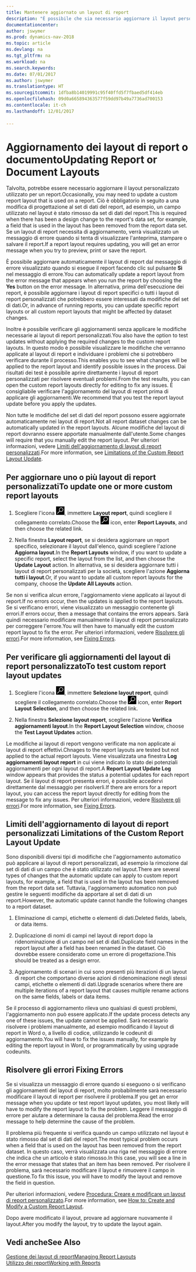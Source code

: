 ```yaml
---
title: Mantenere aggiornato un layout di report
description: "È possibile che sia necessario aggiornare il layout personalizzato utilizzato per un report. Ciò è obbligatorio in seguito a una modifica di progettazione al set di dati del report, ad esempio, un campo utilizzato nel layout è stato rimosso da set di dati del report."
documentationcenter: 
author: jswymer
ms.prod: dynamics-nav-2018
ms.topic: article
ms.devlang: na
ms.tgt_pltfrm: na
ms.workload: na
ms.search.keywords: 
ms.date: 07/01/2017
ms.author: jswymer
ms.translationtype: HT
ms.sourcegitcommit: 1dfba8b14019991c95f40ffd5f7fbaed5df414eb
ms.openlocfilehash: 09d0a665894363577f59dd97b49a7736ad700153
ms.contentlocale: it-ch
ms.lasthandoff: 12/01/2017

---
```

# <a name="updating-report-or-document-layouts"></a><span data-ttu-id="23675-104">Aggiornamento dei layout di report o documento</span><span class="sxs-lookup"><span data-stu-id="23675-104">Updating Report or Document Layouts</span></span>
<span data-ttu-id="23675-105">Talvolta, potrebbe essere necessario aggiornare il layout personalizzato utilizzato per un report.</span><span class="sxs-lookup"><span data-stu-id="23675-105">Occasionally, you may need to update a custom report layout that is used on a report.</span></span> <span data-ttu-id="23675-106">Ciò è obbligatorio in seguito a una modifica di progettazione al set di dati del report, ad esempio, un campo utilizzato nel layout è stato rimosso da set di dati del report.</span><span class="sxs-lookup"><span data-stu-id="23675-106">This is required when there has been a design change to the report's data set, for example, a field that is used in the layout has been removed from the report data set.</span></span> <span data-ttu-id="23675-107">Se un layout di report necessita di aggiornamento, verrà visualizzato un messaggio di errore quando si tenta di visualizzare l'anteprima, stampare o salvare il report.</span><span class="sxs-lookup"><span data-stu-id="23675-107">If a report layout requires updating, you will get an error message when you try to preview, print or save the report.</span></span>  
  
<span data-ttu-id="23675-108">È possibile aggiornare automaticamente il layout di report dal messaggio di errore visualizzato quando si esegue il report facendo clic sul pulsante **Sì** nel messaggio di errore.</span><span class="sxs-lookup"><span data-stu-id="23675-108">You can automatically update a report layout from the error message that appears when you run the report by choosing the **Yes** button on the error message.</span></span> <span data-ttu-id="23675-109">In alternativa, prima dell'esecuzione dei report, è possibile aggiornare i layout di report specifici o tutti i layout di report personalizzati che potrebbero essere interessati da modifiche del set di dati.</span><span class="sxs-lookup"><span data-stu-id="23675-109">Or, in advance of running reports, you can update specific report layouts or all custom report layouts that might be affected by dataset changes.</span></span>  
  
<span data-ttu-id="23675-110">Inoltre è possibile verificare gli aggiornamenti senza applicare le modifiche necessarie ai layout di report personalizzati.</span><span class="sxs-lookup"><span data-stu-id="23675-110">You also have the option to test updates without applying the required changes to the custom report layouts.</span></span> <span data-ttu-id="23675-111">In questo modo è possibile visualizzare le modifiche che verranno applicate al layout di report e individuare i problemi che si potrebbero verificare durante il processo.</span><span class="sxs-lookup"><span data-stu-id="23675-111">This enables you to see what changes will be applied to the report layout and identify possible issues in the process.</span></span> <span data-ttu-id="23675-112">Dai risultati dei test è possibile aprire direttamente i layout di report personalizzati per risolvere eventuali problemi.</span><span class="sxs-lookup"><span data-stu-id="23675-112">From the test results, you can open the custom report layouts directly for editing to fix any issues.</span></span> <span data-ttu-id="23675-113">È consigliabile verificare l'aggiornamento del layout di report prima di applicare gli aggiornamenti.</span><span class="sxs-lookup"><span data-stu-id="23675-113">We recommend that you test the report layout update before you apply the updates.</span></span>  
  
<span data-ttu-id="23675-114">Non tutte le modifiche del set di dati del report possono essere aggiornate automaticamente nei layout di report.</span><span class="sxs-lookup"><span data-stu-id="23675-114">Not all report dataset changes can be automatically updated in the report layouts.</span></span> <span data-ttu-id="23675-115">Alcune modifiche del layout di report dovranno essere apportate manualmente dall'utente.</span><span class="sxs-lookup"><span data-stu-id="23675-115">Some changes will require that you manually edit the report layout.</span></span> <span data-ttu-id="23675-116">Per ulteriori informazioni, vedere [Limiti dell'aggiornamento di layout di report personalizzati](ui-update-report-layouts.md#UpdateLimitations).</span><span class="sxs-lookup"><span data-stu-id="23675-116">For more information, see [Limitations of the Custom Report Layout Update](ui-update-report-layouts.md#UpdateLimitations).</span></span>  
  
## <a name="to-update-one-or-more-custom-report-layouts"></a><span data-ttu-id="23675-117">Per aggiornare uno o più layout di report personalizzati</span><span class="sxs-lookup"><span data-stu-id="23675-117">To update one or more custom report layouts</span></span>  
  
1.  <span data-ttu-id="23675-118">Scegliere l'icona ![Cerca pagina o report](media/ui-search/search_small.png "icona Cerca pagina o report"), immettere **Layout report**, quindi scegliere il collegamento correlato.</span><span class="sxs-lookup"><span data-stu-id="23675-118">Choose the ![Search for Page or Report](media/ui-search/search_small.png "Search for Page or Report icon") icon, enter **Report Layouts**, and then choose the related link.</span></span>  
  
2.  <span data-ttu-id="23675-119">Nella finestra **Layout report**, se si desidera aggiornare un report specifico, selezionare il layout dall'elenco, quindi scegliere l'azione **Aggiorna layout**.</span><span class="sxs-lookup"><span data-stu-id="23675-119">In the **Report Layouts** window, if you want to update a specific report, select the layout from the list, and then choose the **Update Layout** action.</span></span> <span data-ttu-id="23675-120">In alternativa, se si desidera aggiornare tutti i layout di report personalizzati per la società, scegliere l'azione **Aggiorna tutti i layout**.</span><span class="sxs-lookup"><span data-stu-id="23675-120">Or, if you want to update all custom report layouts for the company, choose the **Update All Layouts** action.</span></span>  

<span data-ttu-id="23675-121">Se non si verifica alcun errore, l'aggiornamento viene applicato ai layout di report.</span><span class="sxs-lookup"><span data-stu-id="23675-121">If no errors occur, then the updates is applied to the report layouts.</span></span> <span data-ttu-id="23675-122">Se si verificano errori, viene visualizzato un messaggio contenente gli errori.</span><span class="sxs-lookup"><span data-stu-id="23675-122">If errors occur, then a message that contains the errors appears.</span></span> <span data-ttu-id="23675-123">Sarà quindi necessario modificare manualmente il layout di report personalizzato per correggere l'errore.</span><span class="sxs-lookup"><span data-stu-id="23675-123">You will then have to manually edit the custom report layout to fix the error.</span></span> <span data-ttu-id="23675-124">Per ulteriori informazioni, vedere [Risolvere gli errori](ui-update-report-layouts.md#FixErrors).</span><span class="sxs-lookup"><span data-stu-id="23675-124">For more information, see [Fixing Errors](ui-update-report-layouts.md#FixErrors).</span></span>  

## <a name="to-test-custom-report-layout-updates"></a><span data-ttu-id="23675-125">Per verificare gli aggiornamenti del layout di report personalizzato</span><span class="sxs-lookup"><span data-stu-id="23675-125">To test custom report layout updates</span></span>  
  
1.  <span data-ttu-id="23675-126">Scegliere l'icona ![Cerca pagina o report](media/ui-search/search_small.png "icona Cerca pagina o report"), immettere **Selezione layout report**, quindi scegliere il collegamento correlato.</span><span class="sxs-lookup"><span data-stu-id="23675-126">Choose the ![Search for Page or Report](media/ui-search/search_small.png "Search for Page or Report icon") icon, enter **Report Layout Selection**, and then choose the related link.</span></span>  
  
2.  <span data-ttu-id="23675-127">Nella finestra **Selezione layout report**, scegliere l'azione **Verifica aggiornamenti layout**.</span><span class="sxs-lookup"><span data-stu-id="23675-127">In the **Report Layout Selection** window, choose the **Test Layout Updates** action.</span></span>  
  
 <span data-ttu-id="23675-128">Le modifiche ai layout di report vengono verificate ma non applicate ai layout di report effettivi.</span><span class="sxs-lookup"><span data-stu-id="23675-128">Chnages to the report layouts are tested but not applied to the actual report layouts.</span></span> <span data-ttu-id="23675-129">Viene visualizzata una finestra **Log aggiornamenti layout report** in cui viene indicato lo stato dei potenziali aggiornamenti per ogni layout di report.</span><span class="sxs-lookup"><span data-stu-id="23675-129">A **Report Layout Update Log** window appears that provides the status a potential updates for each report layout.</span></span> <span data-ttu-id="23675-130">Se il layout di report presenta errori, è possibile accedervi direttamente dal messaggio per risolverli.</span><span class="sxs-lookup"><span data-stu-id="23675-130">If there are errors for a report layout, you can access the report layout directly for editing from the message to fix any issues.</span></span> <span data-ttu-id="23675-131">Per ulteriori informazioni, vedere [Risolvere gli errori](ui-update-report-layouts.md#FixErrors).</span><span class="sxs-lookup"><span data-stu-id="23675-131">For more information, see [Fixing Errors](ui-update-report-layouts.md#FixErrors).</span></span>  
  
##  <span data-ttu-id="23675-132"><a name="UpdateLimitations"></a> Limiti dell'aggiornamento di layout di report personalizzati</span><span class="sxs-lookup"><span data-stu-id="23675-132"><a name="UpdateLimitations"></a> Limitations of the Custom Report Layout Update</span></span>  
 <span data-ttu-id="23675-133">Sono disponibili diversi tipi di modifiche che l'aggiornamento automatico può applicare ai layout di report personalizzati, ad esempio la rimozione dal set di dati di un campo che è stato utilizzato nel layout.</span><span class="sxs-lookup"><span data-stu-id="23675-133">There are several types of changes that the automatic update can apply to custom report layouts, for example, a field that is used in the layout has been removed from the report data set.</span></span> <span data-ttu-id="23675-134">Tuttavia, l'aggiornamento automatico non può gestire le seguenti modifiche da apportare al set di dati di un report.</span><span class="sxs-lookup"><span data-stu-id="23675-134">However, the automatic update cannot handle the following changes to a report dataset.</span></span>  
  
1.  <span data-ttu-id="23675-135">Eliminazione di campi, etichette o elementi di dati.</span><span class="sxs-lookup"><span data-stu-id="23675-135">Deleted fields, labels, or data items.</span></span>  
  
2.  <span data-ttu-id="23675-136">Duplicazione di nomi di campi nel layout di report dopo la ridenominazione di un campo nel set di dati.</span><span class="sxs-lookup"><span data-stu-id="23675-136">Duplicate field names in the report layout after a field has been renamed in the dataset.</span></span> <span data-ttu-id="23675-137">Ciò dovrebbe essere considerato come un errore di progettazione.</span><span class="sxs-lookup"><span data-stu-id="23675-137">This should be treated as a design error.</span></span>  
  
3.  <span data-ttu-id="23675-138">Aggiornamento di scenari in cui sono presenti più iterazioni di un layout di report che comportano diverse azioni di ridenominazione negli stessi campi, etichette o elementi di dati.</span><span class="sxs-lookup"><span data-stu-id="23675-138">Upgrade scenarios where there are multiple iterations of a report layout that causes multiple rename actions on the same fields, labels or data items.</span></span>  
  
 <span data-ttu-id="23675-139">Se il processo di aggiornamento rileva uno qualsiasi di questi problemi, l'aggiornamento non può essere applicato.</span><span class="sxs-lookup"><span data-stu-id="23675-139">If the update process detects any one of these issues, the update cannot be applied.</span></span> <span data-ttu-id="23675-140">Sarà necessario risolvere i problemi manualmente, ad esempio modificando il layout di report in Word o, a livello di codice, utilizzando le codeunit di aggiornamento.</span><span class="sxs-lookup"><span data-stu-id="23675-140">You will have to fix the issues manually, for example by editing the report layout in Word, or programmatically by using upgrade codeunits.</span></span>  
  
##  <span data-ttu-id="23675-141"><a name="FixErrors"></a> Risolvere gli errori</span><span class="sxs-lookup"><span data-stu-id="23675-141"><a name="FixErrors"></a> Fixing Errors</span></span>  
 <span data-ttu-id="23675-142">Se si visualizza un messaggio di errore quando si eseguono o si verificano gli aggiornamenti del layout di report, molto probabilmente sarà necessario modificare il layout di report per risolvere il problema.</span><span class="sxs-lookup"><span data-stu-id="23675-142">If you get an error message when you update or test report layout updates, you most likely will have to modify the report layout to fix the problem.</span></span> <span data-ttu-id="23675-143">Leggere il messaggio di errore per aiutare a determinare la causa del problema.</span><span class="sxs-lookup"><span data-stu-id="23675-143">Read the error message to help determine the cause of the problem.</span></span>  
  
 <span data-ttu-id="23675-144">Il problema più frequente si verifica quando un campo utilizzato nel layout è stato rimosso dal set di dati del report.</span><span class="sxs-lookup"><span data-stu-id="23675-144">The most typical problem occurs when a field that is used on the layout has been removed from the report dataset.</span></span> <span data-ttu-id="23675-145">In questo caso, verrà visualizzata una riga nel messaggio di errore che indica che un articolo è stato rimosso.</span><span class="sxs-lookup"><span data-stu-id="23675-145">In this case, you will see a line in the error message that states that an item has been removed.</span></span> <span data-ttu-id="23675-146">Per risolvere il problema, sarà necessario modificare il layout e rimuovere il campo in questione.</span><span class="sxs-lookup"><span data-stu-id="23675-146">To fix this issue, you will have to modify the layout and remove the field in question.</span></span>  
  
 <span data-ttu-id="23675-147">Per ulteriori informazioni, vedere [Procedura: Creare e modificare un layout di report personalizzato](ui-how-create-custom-report-layout.md#ModifyCustomLayout).</span><span class="sxs-lookup"><span data-stu-id="23675-147">For more information, see [How to: Create and Modify a Custom Report Layout](ui-how-create-custom-report-layout.md#ModifyCustomLayout).</span></span>  
  
 <span data-ttu-id="23675-148">Dopo avere modificato il layout, provare ad aggiornare nuovamente il layout.</span><span class="sxs-lookup"><span data-stu-id="23675-148">After you modify the layout, try to update the layout again.</span></span>  
  
## <a name="see-also"></a><span data-ttu-id="23675-149">Vedi anche</span><span class="sxs-lookup"><span data-stu-id="23675-149">See Also</span></span>  
 [<span data-ttu-id="23675-150">Gestione dei layout di report</span><span class="sxs-lookup"><span data-stu-id="23675-150">Managing Report Layouts</span></span>](ui-manage-report-layouts.md)  
 [<span data-ttu-id="23675-151">Utilizzo dei report</span><span class="sxs-lookup"><span data-stu-id="23675-151">Working with Reports</span></span>](ui-work-report.md)  
